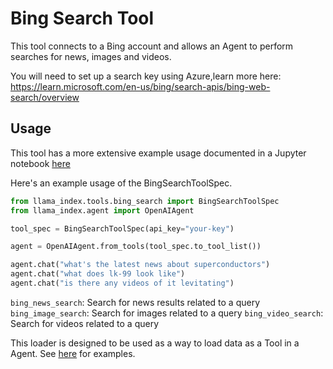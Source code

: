 # Bing Search Tool

This tool connects to a Bing account and allows an Agent to perform searches for news, images and videos.

You will need to set up a search key using Azure,learn more here: https://learn.microsoft.com/en-us/bing/search-apis/bing-web-search/overview

## Usage

This tool has a more extensive example usage documented in a Jupyter notebook [here](https://github.com/emptycrown/llama-hub/tree/main/llama_hub/tools/notebooks/bing_search.ipynb)

Here's an example usage of the BingSearchToolSpec.

```python
from llama_index.tools.bing_search import BingSearchToolSpec
from llama_index.agent import OpenAIAgent

tool_spec = BingSearchToolSpec(api_key="your-key")

agent = OpenAIAgent.from_tools(tool_spec.to_tool_list())

agent.chat("what's the latest news about superconductors")
agent.chat("what does lk-99 look like")
agent.chat("is there any videos of it levitating")
```

`bing_news_search`: Search for news results related to a query
`bing_image_search`: Search for images related to a query
`bing_video_search`: Search for videos related to a query

This loader is designed to be used as a way to load data as a Tool in a Agent. See [here](https://github.com/emptycrown/llama-hub/tree/main) for examples.
